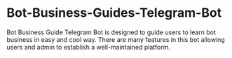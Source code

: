 # Bot-Business-Guides-Telegram-Bot
Bot Business Guide Telegram Bot is designed to guide users to learn bot business in easy and cool way. There are many features in this bot allowing users and admin to establish a well-maintained platform.
